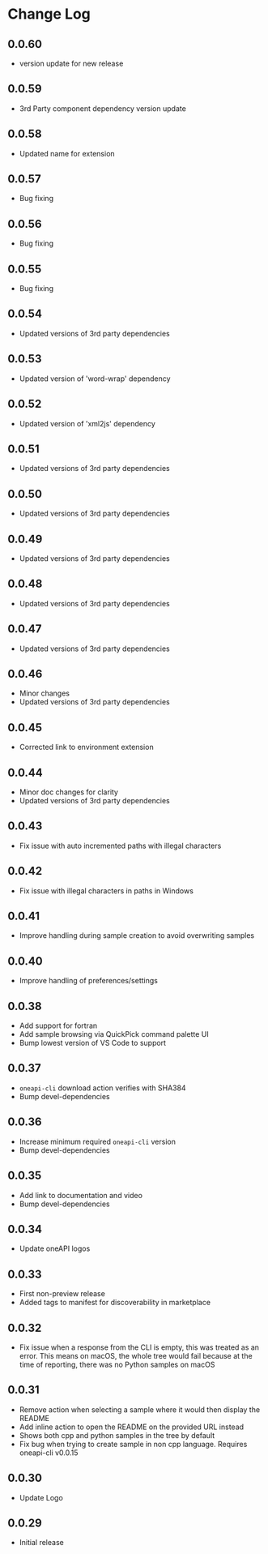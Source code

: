 # Change Log

## 0.0.60

- version update for new release

## 0.0.59

- 3rd Party component dependency version update

## 0.0.58

- Updated name for extension

## 0.0.57

- Bug fixing

## 0.0.56

- Bug fixing

## 0.0.55

- Bug fixing

## 0.0.54

- Updated versions of 3rd party dependencies

## 0.0.53

- Updated version of 'word-wrap' dependency

## 0.0.52

- Updated version of 'xml2js' dependency

## 0.0.51

- Updated versions of 3rd party dependencies

## 0.0.50

- Updated versions of 3rd party dependencies

## 0.0.49

- Updated versions of 3rd party dependencies

## 0.0.48

- Updated versions of 3rd party dependencies

## 0.0.47

- Updated versions of 3rd party dependencies

## 0.0.46

- Minor changes
- Updated versions of 3rd party dependencies

## 0.0.45

- Corrected link to environment extension

## 0.0.44

- Minor doc changes for clarity
- Updated versions of 3rd party dependencies

## 0.0.43

- Fix issue with auto incremented paths with illegal characters

## 0.0.42

- Fix issue with illegal characters in paths in Windows

## 0.0.41

- Improve handling during sample creation to avoid overwriting samples

## 0.0.40

- Improve handling of preferences/settings

## 0.0.38

- Add support for fortran
- Add sample browsing via QuickPick command palette UI
- Bump lowest version of VS Code to support

## 0.0.37

- `oneapi-cli` download action verifies with SHA384
- Bump devel-dependencies

## 0.0.36

- Increase minimum required `oneapi-cli` version
- Bump devel-dependencies

## 0.0.35

- Add link to documentation and video
- Bump devel-dependencies

## 0.0.34

- Update oneAPI logos

## 0.0.33

- First non-preview release
- Added tags to manifest for discoverability in marketplace

## 0.0.32

- Fix issue when a response from the CLI is empty, this was treated as an error. This means on macOS, the whole tree would fail because at the time of reporting, there was no Python samples on macOS

##  0.0.31

- Remove action when selecting a sample where it would then display the README
- Add inline action to open the README on the provided URL instead
- Shows both cpp and python samples in the tree by default
- Fix bug when trying to create sample in non cpp language. Requires oneapi-cli v0.0.15

##  0.0.30

- Update Logo

##  0.0.29

- Initial release